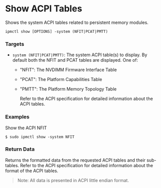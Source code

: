 # Show ACPI Tables

Shows the system ACPI tables related to persistent memory modules.

```text
ipmctl show [OPTIONS] -system (NFIT|PCAT|PMTT)
```

### **Targets**

* `system (NFIT|PCAT|PMTT)`: The system ACPI table\(s\) to display. By default both the NFIT and PCAT tables are displayed. One of:
  * "NFIT": The NVDIMM Firmware Interface Table
  * "PCAT": The Platform Capabilities Table
  * "PMTT": The Platform Memory Topology Table

    Refer to the ACPI specification for detailed information about the ACPI tables.

### **Examples** 

Show the ACPI NFIT

```text
$ sudo ipmctl show -system NFIT
```

### **Return Data** 

Returns the formatted data from the requested ACPI tables and their sub-tables. Refer to the ACPI specification for detailed information about the format of the ACPI tables.

> Note: All data is presented in ACPI little endian format.


